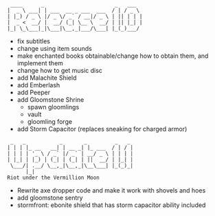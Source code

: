 ```
 ____      _                       _   ___  
|  _ \ ___| | ___  __ _ ___  ___  / | / _ \ 
| |_) / _ \ |/ _ \/ _` / __|/ _ \ | || | | |
|  _ <  __/ |  __/ (_| \__ \  __/ | || |_| |
|_| \_\___|_|\___|\__,_|___/\___| |_(_)___/ 

```
- fix subtitles
- change using item sounds
- make enchanted books obtainable/change how to obtain them, and implement them
- change how to get music disc
- add Malachite Shield
- add Emberlash
- add Peeper
- add Gloomstone Shrine
  - spawn gloomlings
  - vault
  - gloomling forge
- add Storm Capacitor (replaces sneaking for charged armor)
```
 _   _           _       _         _   _ 
| | | |_ __   __| | __ _| |_ ___  / | / |
| | | | '_ \ / _` |/ _` | __/ _ \ | | | |
| |_| | |_) | (_| | (_| | ||  __/ | |_| |
 \___/| .__/ \__,_|\__,_|\__\___| |_(_)_|
      |_|                                
Riot under the Vermillion Moon
```
- Rewrite axe dropper code and make it work with shovels and hoes
- add gloomstone sentry
- stormfront: ebonite shield that has storm capacitor ability included